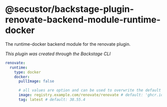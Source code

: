 # @secustor/backstage-plugin-renovate-backend-module-runtime-docker

The runtime-docker backend module for the renovate plugin.

_This plugin was created through the Backstage CLI_

```yaml
renovate:
  runtime:
    type: docker
    docker:
      pullImage: false

      # all values are option and can be used to overwrite the default values
      image: registry.example.com/renovate/renovate # default: 'ghcr.io/renovatebot/renovate'
      tag: latest # default: 38.55.4
```
